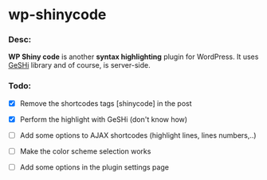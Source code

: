wp-shinycode
============

### Desc:

**WP Shiny code** is another **syntax highlighting** plugin for WordPress. It uses [GeSHi](http://qbnz.com/highlighter/) library and of course, is server-side.

### Todo: 

* [x] Remove the shortcodes tags [shinycode] in the post
* [x] Perform the highlight with GeSHi (don't know how)
* [ ] Add some options to AJAX shortcodes (highlight lines, lines numbers,..)
* [ ] Make the color scheme selection works
* [ ] Add some options in the plugin settings page

